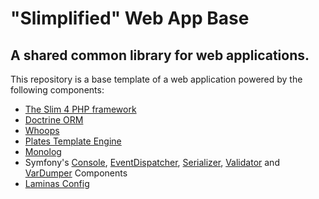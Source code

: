 # "Slimplified" Web App Base

## A shared common library for web applications.

This repository is a base template of a web application powered by the following components:

 - [The Slim 4 PHP framework](https://github.com/slimphp/Slim)
 - [Doctrine ORM](https://github.com/doctrine/orm)
 - [Whoops](https://github.com/filp/whoops)
 - [Plates Template Engine](https://github.com/thephpleague/plates)
 - [Monolog](https://github.com/Seldaek/monolog)
 - Symfony's [Console](https://github.com/symfony/console), [EventDispatcher](https://github.com/symfony/event-dispatcher),
     [Serializer](https://github.com/symfony/serializer), [Validator](https://github.com/symfony/validator) and
     [VarDumper](https://github.com/symfony/var-dumper) Components
 - [Laminas Config](https://github.com/laminas/laminas-config)
